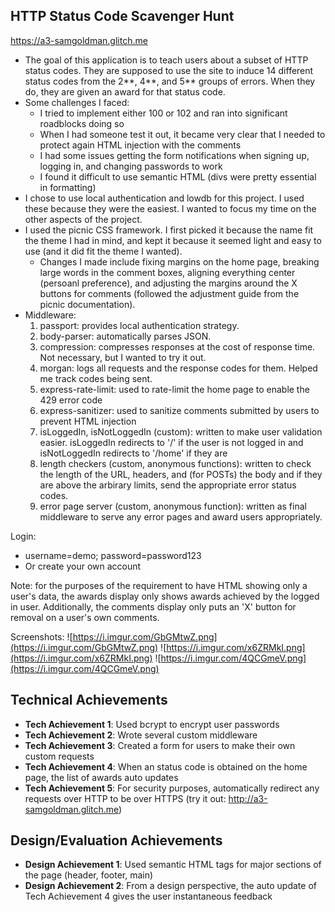 ## HTTP Status Code Scavenger Hunt

https://a3-samgoldman.glitch.me

- The goal of this application is to teach users about a subset of HTTP status codes. They are supposed to use the site to induce 14 different status codes from the 2**, 4**, and 5** groups of errors. When they do, they are given an award for that status code.
- Some challenges I faced:
  - I tried to implement either 100 or 102 and ran into significant roadblocks doing so
  - When I had someone test it out, it became very clear that I needed to protect again HTML injection with the comments
  - I had some issues getting the form notifications when signing up, logging in, and changing passwords to work
  - I found it difficult to use semantic HTML (divs were pretty essential in formatting)
- I chose to use local authentication and lowdb for this project. I used these because they were the easiest. I wanted to focus my time on the other aspects of the project.
- I used the picnic CSS framework. I first picked it because the name fit the theme I had in mind, and kept it because it seemed light and easy to use (and it did fit the theme I wanted).
  - Changes I made include fixing margins on the home page, breaking large words in the comment boxes, aligning everything center (persoanl preference), and adjusting the margins around the X buttons for comments (followed the adjustment guide from the picnic documentation).
- Middleware:
  1. passport: provides local authentication strategy.
  2. body-parser: automatically parses JSON.
  3. compression: compresses responses at the cost of response time. Not necessary, but I wanted to try it out.
  4. morgan: logs all requests and the response codes for them. Helped me track codes being sent.
  5. express-rate-limit: used to rate-limit the home page to enable the 429 error code
  6. express-sanitizer: used to sanitize comments submitted by users to prevent HTML injection
  7. isLoggedIn, isNotLoggedIn (custom): written to make user validation easier. isLoggedIn redirects to '/' if the user is not logged in and isNotLoggedIn redirects to '/home' if they are
  8. length checkers (custom, anonymous functions): written to check the length of the URL, headers, and (for POSTs) the body and if they are above the arbirary limits, send the appropriate error status codes.
  9. error page server (custom, anonymous function): written as final middleware to serve any error pages and award users appropriately.


Login: 
- username=demo; password=password123
- Or create your own account


Note: for the purposes of the requirement to have HTML showing only a user's data, the awards display only shows awards achieved by the logged in user. Additionally, the comments display only puts an 'X' button for removal on a user's own comments.

Screenshots:
![https://i.imgur.com/GbGMtwZ.png](https://i.imgur.com/GbGMtwZ.png)
![https://i.imgur.com/x6ZRMkI.png](https://i.imgur.com/x6ZRMkI.png)
![https://i.imgur.com/4QCGmeV.png](https://i.imgur.com/4QCGmeV.png)


## Technical Achievements
- **Tech Achievement 1**: Used bcrypt to encrypt user passwords
- **Tech Achievement 2**: Wrote several custom middleware
- **Tech Achievement 3**: Created a form for users to make their own custom requests
- **Tech Achievement 4**: When an status code is obtained on the home page, the list of awards auto updates
- **Tech Achievement 5**: For security purposes, automatically redirect any requests over HTTP to be over HTTPS (try it out: http://a3-samgoldman.glitch.me)

## Design/Evaluation Achievements
- **Design Achievement 1**: Used semantic HTML tags for major sections of the page (header, footer, main)
- **Design Achievement 2**: From a design perspective, the auto update of Tech Achievement 4 gives the user instantaneous feedback

